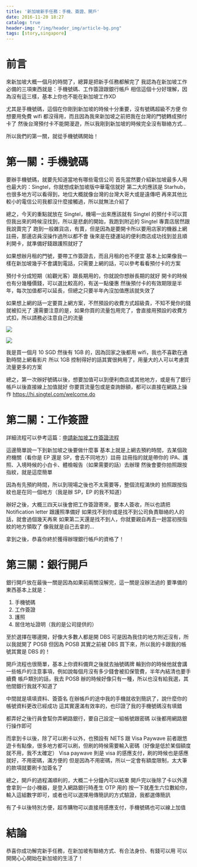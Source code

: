 ```yaml
---
title: '新加坡新手任務：手機、簽證、開戶'
date: 2016-11-20 18:27
catalog: true
header-img: "/img/header_img/article-bg.png"
tags: [story,singapore]
---
```

# 前言
來新加坡大概一個月的時間了，總算是把新手任務都解完了
我認為在新加坡工作必備的三項東西就是：手機號碼、工作簽證跟銀行帳戶
相信這個十分好理解，因為沒有這三樣，基本上你也不能在新加坡工作XD

尤其是手機號碼，這個在你剛到新加坡的時候十分重要，沒有號碼超級不方便
你想要用免費 wifi 都沒得用，而且因為我來新加坡之前把我在台灣的門號轉成預付卡了
然後台灣預付卡不能開漫遊，所以我剛到新加坡的時候完全沒有聯絡方式...

所以我們的第一關，就從手機號碼開始！

<!-- more -->

# 第一關：手機號碼
要辦手機號碼，就要先知道當地有哪些電信公司
首先當然要介紹新加坡最多人用也最大的：Singtel，你就想成新加坡版中華電信就好
第二大的應該是 Starhub，也很多地方可以看得到，地位大概就像台灣的台灣大哥大或是遠傳吧
再來其他比較小的電信公司我都沒什麼接觸過，所以就無法介紹了

總之，今天的重點就放在 Singtel，機場一出來應該就有 Singtel 的預付卡可以買
但我出來的時候沒找到，所以是悲劇的開始，我跑到附近的 Singtel 專賣店居然跟我說賣完了
跑到一般雜貨店，有賣，但是因為是要開卡所以要用店家的機器上網註冊，那邊店員沒操作過所以都不會
後來是在捷運站的便利商店成功找到並且順利開卡，就準備好錢跟護照就好了

如果想辦月租的門號，要帶工作簽證去，而且月租的也不便宜
基本上如果像我一樣在新加坡幾乎不會講到電話，只需要上網的話，可以參考看看預付卡的方案

預付卡分成短期（給觀光客）跟長期用的，你就說你想辦長期的就好
開卡的時候也有分幾種價錢，可以選比較高的，有送一點優惠
然後預付卡的有效期限是半年，每次加值都可以延長，但總之只要半年內沒加值應該就失效了

如果想上網的話一定要買上網方案，不然預設的收費方式超級貴，不知不覺你的錢就被扣光了
還需要注意的是，如果你買的流量包用完了，會直接用預設的收費方式扣，所以請務必注意自己的流量

![](https://lh3.googleusercontent.com/_4OBeMCo3DPyx2E0PB9V3O9D7NdmErD-lxcUaDvFOcKmEF5O_gGaId8VeTSUiRLB4ODYMBTjKCmEy8yXh7qEkvPS7Gv2QHJb5OnIj-dqQ_lm9ZLF2-pgEFY8anYwrwV1zVXLwi9jXB4tRvtjJ-atgjWDPjD8PV5xexap-foaMvTIWfD1U4zHvwfPES8XKNBw7t0ubhBf555i6fF6QP4rr_if-fhBkc5LIOPwC0ntgiQMYiyNe6Y9IuIiVPTVrovI1eGyQyjYuP3-Ifkr7RZ-ZaWv8ZVpzQinQgGf7P4wImzcmWxTwRPvMwq66ghA76psy6fd89j4BhFJb5ASGvGaJP5cpeFyF1Gq_JHUpjnjgzhs01vaXVnca2oPWeeHq06VvBwAANjVEVqWL0NXiTwUak_lMCtLemvhMeIqcKa4SqWqcno_M0-1wRTSsOJk53Nu_JXTB6-V9W7JvVFU_QiJcbthhHbIABUF8Su32LTAYokt05VVpcSTg9WkskyPzK0YWPzRWn0EqnK64Pln3qyxyessGuWPBzDkuw8u1xqH2outXceLEOhSqIJ_WkLO211Xx0nORvPiRrvmJWo8qpKTLJ1stEnL2xRt9tjXwRWTlvrDm5tE=w878-h1560-no)

![](https://lh3.googleusercontent.com/bdBb55pbXF9_b8lJ0jd3jbw-Vdi7oumKrDaLq1voNyYG6Wj7S2ojcwkAsW_h_AFj0N0bQmGGZsrYXbZYG2xEkhyyXr2PiJm8Q6UZ57MLeoyq_NUE8F1n1ohJDBLws6lGe5lTEn6U3-4z4gubaB2vvjipr_IReyQ-xZlcKHYk8u3C3rG-f1Q9cHlz8V1j78EQ-aPkATzAcA6IK0GmlCRriiM0fT4ATJoCh-pIYzZaPkwiPREu4BcP_ZsHX78DxuxYrOonb1NTExXHmpqX4tcd5AJw2V3PpJ_uu2gv1A3efihRa0py2er10N6uLA8MPg7hv2OKJdMuh0tR5SHxnXeUcoi3Siaqamkd29AbBZYFsOJ1YbGLIrHvPb3HcdZznnSq35Xe3mHflVwSysU6V_ziX6q_k0I00buaIHYcqMXunup44Cg3fu3JI05kbkvGpLS0WP78EOT6Vi2H7eWjc73MTwqfNi8mcuIB0bsZX4yjETjArBMPEvzLWIIDWAT0N5yx0GDCx_TzXQ0G7xmd6EwFf44PbbAaKLcizrbLbVoZdux9iVOpNixVWEJPgPF7upRjlUhooOrBAoOoTmEwdd3v2WK0dSokkkfx5OVGghi4k22H_9jb=w878-h1560-no)

我是買一個月 10 SGD 然後有 1GB 的，因為回家之後都用 wifi，我也不喜歡在通勤時間上網看影片
所以 1GB 控制得好的話其實很夠用了，用量大的人可以考慮買流量更多的方案

總之，第一次辦好號碼以後，想要加值可以到便利商店或其他地方，或是有了銀行帳戶以後直接線上加值就好
你要買流量包或是查詢餘額，都可以直接在網路上操作
https://hi.singtel.com/welcome.do

# 第二關：工作簽證

詳細流程可以參考這篇：[申請新加坡工作簽證流程](https://github.com/taiwanese-work-in/singapore/wiki/%E7%94%B3%E8%AB%8B%E6%96%B0%E5%8A%A0%E5%9D%A1%E5%B7%A5%E4%BD%9C%E7%B0%BD%E8%AD%89%E6%B5%81%E7%A8%8B)

這邊簡單說一下到新加坡之後要做什麼事
基本上就是上網去預約時間，去某個政府機關（看你是 EP 還是 SP，會去不同地方）註冊
註冊指的就是帶你的 IPA、護照、入境時候的小白卡、體檢報告（如果需要的話）去辦理
然後會要你拍照跟按指紋，就是這麼簡單

因為有先預約時間，所以到現場之後也不太需要等，整個流程滿快的
拍照跟按指紋也是在同一個地方（我是辦 SP，EP 的我不知道）

辦好之後，大概三四天以後會把工作簽證寄來，要本人簽收，所以也請把 Notification letter 跟護照準備好
如果找不到你或是找不到公司負責聯絡的人的話，就會過個幾天再來
如果第二天還是找不到人，你就要親自再去一趟當初按指紋的地方領取了
像我就是自己去拿的...

拿到之後，恭喜你終於獲得辦理銀行帳戶的資格了！

# 第三關：銀行開戶

銀行開戶放在最後一關是因為如果前兩關沒解完，這一關是沒辦法過的
要準備的東西基本上就是：

1. 手機號碼
2. 工作簽證
3. 護照
4. 居住地址證明（我的是公司提供的）

至於選擇在哪邊開，好像大多數人都是開 DBS
可是因為我住的地方附近沒有，所以我就開了 POSB
但因為 POSB 其實之前被 DBS 買下來，所以我的卡跟我的帳號其實是 DBS 的！

開戶流程也很簡單，基本上你資料備齊之後就去抽號碼牌
輪到你的時候他就會講一些帳戶的注意事項，例如說每個月沒有多少錢會被扣保管費，半年內結清也要手續費
帳戶類別的話，我去 POSB 辦的時候好像只有一種，所以也沒有給我選，其他間銀行我就不知道了

中間就是填填資料、簽簽名
在辦帳戶的途中我的手機就收到簡訊了，說什麼你的帳號資料更改已經成功
這其實還滿有效率的，也印證了我的手機號碼沒有填錯

都弄好之後行員會幫你弄網路銀行，要自己設定一組帳號跟密碼
以後都用網路銀行操作即可

而拿到卡以後，除了可以刷卡以外，也預設有 NETS 跟 Visa Paywave
前者跟悠遊卡有點像，很多地方都可以刷，但刷的時候需要輸入密碼（好像是低於某個額度就不用，我不太確定）
Visa paywave 則是 visa 的感應支付，刷的時候也是感應就好，不用密碼，滿方便的
但是因為不用密碼，所以一定會有額度限制，太大筆的款項就要刷卡加簽名了

總之，開戶的過程滿順利的，大概二十分鐘內可以結束
開戶完以後除了卡以外還會拿到一台小機器，是登入網路銀行時產生 OTP 用的
按一下就產生六位數給你，輸入這組數字即可，或者也可以選擇用傳簡訊的方式驗證，我都選傳簡訊

有了卡以後特別方便，超市購物可以直接用感應支付，手機號碼也可以線上加值

# 結論

恭喜你成功解完新手任務，在新加坡有聯絡方式、有合法身份、有錢可以用
可以開開心心開始在新加坡的生活了！
